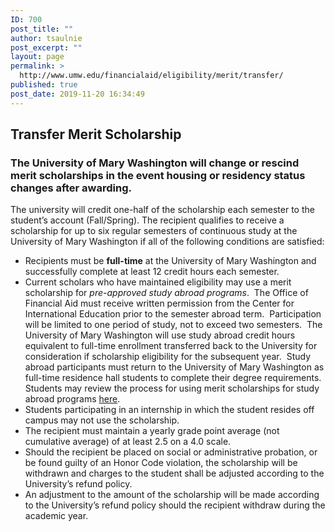 ```yaml
---
ID: 700
post_title: ""
author: tsaulnie
post_excerpt: ""
layout: page
permalink: >
  http://www.umw.edu/financialaid/eligibility/merit/transfer/
published: true
post_date: 2019-11-20 16:34:49
---
```

<h2>Transfer Merit Scholarship</h2>
<h3><strong>The University of Mary Washington will change or rescind merit scholarships in the event housing or residency status changes after awarding</strong><strong>.</strong></h3>
The university will credit one-half of the scholarship each semester to the student’s account (Fall/Spring). The recipient qualifies to receive a scholarship for up to six regular semesters of continuous study at the University of Mary Washington if all of the following conditions are satisfied:
<ul>
 	<li>Recipients must be <strong>full-time</strong> at the University of Mary Washington and successfully complete at least 12 credit hours each semester.</li>
 	<li>Current scholars who have maintained eligibility may use a merit scholarship for <em>pre-approved study abroad programs</em>.  The Office of Financial Aid must receive written permission from the Center for International Education prior to the semester abroad term.  Participation will be limited to one period of study, not to exceed two semesters.  The University of Mary Washington will use study abroad credit hours equivalent to full-time enrollment transferred back to the University for consideration if scholarship eligibility for the subsequent year.  Study abroad participants must return to the University of Mary Washington as full-time residence hall students to complete their degree requirements. Students may review the process for using merit scholarships for study abroad programs <a href="http://www.umw.edu/financialaid/eligibility/study-abroad/">here</a>.</li>
 	<li>Students participating in an internship in which the student resides off campus may not use the scholarship.</li>
 	<li>The recipient must maintain a yearly grade point average (not cumulative average) of at least 2.5 on a 4.0 scale.</li>
 	<li>Should the recipient be placed on social or administrative probation, or be found guilty of an Honor Code violation, the scholarship will be withdrawn and charges to the student shall be adjusted according to the University’s refund policy.</li>
 	<li>An adjustment to the amount of the scholarship will be made according to the University’s refund policy should the recipient withdraw during the academic year.</li>
</ul>
